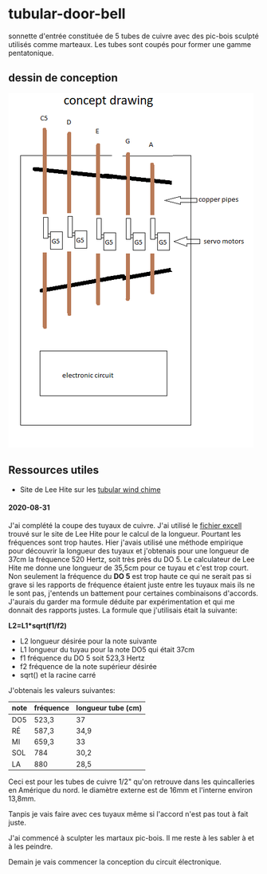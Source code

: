# tubular-door-bell
sonnette d'entrée constituée de 5 tubes de cuivre avec des pic-bois sculpté utilisés comme marteaux.  Les tubes sont coupés pour former une gamme pentatonique.

## dessin de conception

![concept drawing](docs/tubular-door-bell.png)

## Ressources utiles

* Site de Lee Hite sur les [tubular wind chime](http://leehite.org/Chimes.htm)

#### 2020-08-31

J'ai complété la coupe des tuyaux de cuivre. J'ai utilisé le [fichier excell](docs/DIY_Millimeters_Wind_Chime_Tube_Calculator_A=440_Pentatonic_Scale.ods) trouvé sur le site de Lee Hite pour le calcul de la longueur. Pourtant les fréquences sont trop hautes. Hier j'avais utilisé une méthode empirique pour découvrir la longueur des tuyaux et j'obtenais pour une longueur de 37cm la fréquence 520 Hertz, soit très près du DO 5.  Le calculateur de Lee Hite me donne une longueur de 35,5cm pour ce tuyau et c'est trop court. Non seulement la fréquence du **DO 5** est trop haute ce qui ne serait pas si grave si les rapports de fréquence étaient juste entre les tuyaux mais ils ne le sont pas, j'entends un battement pour certaines combinaisons d'accords. J'aurais du garder ma formule déduite par expérimentation et qui me donnait des rapports justes. La formule que j'utilisais était la suivante:

**L2=L1*sqrt(f1/f2)**

* L2  longueur désirée pour la note suivante
* L1  longueur du tuyau pour la note DO5 qui était 37cm
* f1  fréquence du DO 5 soit 523,3 Hertz
* f2  fréquence de la note supérieur désirée 
* sqrt() et la racine carré

J'obtenais les valeurs suivantes:

note | fréquence | longueur tube (cm)
-|-|-
DO5|523,3 | 37
RÉ|587,3 | 34,9
MI|659,3 | 33
SOL|784 | 30,2
LA |880 | 28,5

Ceci est pour les tubes de cuivre 1/2" qu'on retrouve dans les quincalleries en Amérique du nord. le diamètre externe est de 16mm et l'interne environ 13,8mm. 

Tanpis je vais faire avec ces tuyaux même si l'accord n'est pas tout à fait juste. 

J'ai commencé à sculpter les martaux pic-bois. Il me reste à les sabler à et à les peindre. 

Demain je vais commencer la conception du circuit électronique.

